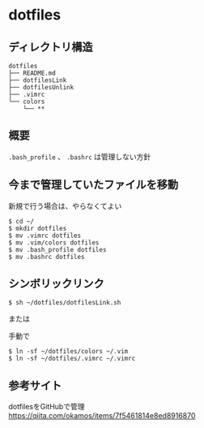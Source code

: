 # dotfiles

## ディレクトリ構造

```
dotfiles
├── README.md
├── dotfilesLink
├── dotfilesUnlink
├── .vimrc
└── colors
    └── **
```

## 概要

`.bash_profile` 、 `.bashrc` は管理しない方針


## 今まで管理していたファイルを移動

新規で行う場合は、やらなくてよい

```
$ cd ~/
$ mkdir dotfiles
$ mv .vimrc dotfiles
$ mv .vim/colors dotfiles
$ mv .bash_profile dotfiles
$ mv .bashrc dotfiles
```

## シンボリックリンク

```
$ sh ~/dotfiles/dotfilesLink.sh
```

または

手動で

```
$ ln -sf ~/dotfiles/colors ~/.vim
$ ln -sf ~/dotfiles/.vimrc ~/.vimrc
```

## 参考サイト
dotfilesをGitHubで管理  
https://qiita.com/okamos/items/7f5461814e8ed8916870

